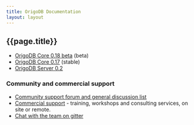 ```yaml
---
title: OrigoDB Documentation
layout: layout
---
```


## {{page.title}}
* [OrigoDB Core 0.18 beta](core-0.18/) (beta)
* [OrigoDB Core 0.17](core-0.17/) (stable)
* [OrigoDB Server 0.2](server-0.2/)


### Community and commercial support

* [Community support forum and general discussion list](https://groups.google.com/forum/#!forum/origodb)
* [Commercial support](/order) - training, workshops and consulting services, on site or remote.
* [Chat with the team on gitter](https://gitter.im/devrexlabs/origodb)
